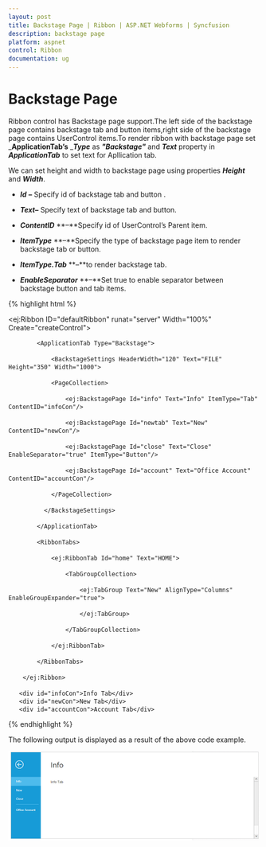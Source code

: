 ```yaml
---
layout: post
title: Backstage Page | Ribbon | ASP.NET Webforms | Syncfusion
description: backstage page
platform: aspnet
control: Ribbon
documentation: ug
---
```

# Backstage Page 


Ribbon control has Backstage page support.The left side of the backstage page contains backstage tab and button items,right side of the backstage page contains UserControl items.To render ribbon with backstage page set _**ApplicationTab’s** __**Type**_ as _**"Backstage"**_ and _**Text**_ property in _**ApplicationTab**_ to set text for Apllication tab.

 We can set height and width to backstage page using properties _**Height**_ and _**Width**_.

* _**Id**_ **–** Specify id of backstage tab and button .

* _**Text**_**–** Specify text of backstage tab and button.

* _**ContentID**_ **–**Specify id of UserControl’s Parent item.

* _**ItemType**_ **–**Specify the type of backstage page item to render backstage tab or button.

* _**ItemType.Tab**_ **–**to render backstage tab.

* _**EnableSeparator**_ **–**Set true to enable separator between backstage button and tab items.

{% highlight html %}

   <ej:Ribbon ID="defaultRibbon" runat="server" Width="100%" Create="createControl">
   
            <ApplicationTab Type="Backstage">
            
                <BackstageSettings HeaderWidth="120" Text="FILE" Height="350" Width="1000">
                
                <PageCollection>
                
                    <ej:BackstagePage Id="info" Text="Info" ItemType="Tab" ContentID="infoCon"/>
                    
                    <ej:BackstagePage Id="newtab" Text="New" ContentID="newCon"/>
                    
                    <ej:BackstagePage Id="close" Text="Close" EnableSeparator="true" ItemType="Button"/>
                    
                    <ej:BackstagePage Id="account" Text="Office Account" ContentID="accountCon"/>
                    
                </PageCollection>
                
              </BackstageSettings>
              
            </ApplicationTab>
            
            <RibbonTabs>
            
                <ej:RibbonTab Id="home" Text="HOME">
                
                    <TabGroupCollection>
                    
                        <ej:TabGroup Text="New" AlignType="Columns" EnableGroupExpander="true">
                        
                        </ej:TabGroup> 
                                             
                    </TabGroupCollection>
                    
                </ej:RibbonTab>  
                            
            </RibbonTabs>
            
        </ej:Ribbon>
        
       <div id="infoCon">Info Tab</div>
       <div id="newCon">New Tab</div>
       <div id="accountCon">Account Tab</div>
        
{% endhighlight %}

The following output is displayed as a result of the above code example.

![](Backstage-Page_images/Backstage-Page_img1.png)
